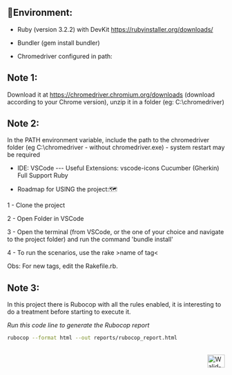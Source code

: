 <h2>🌱Environment:</h2> 

- Ruby (version 3.2.2) with DevKit https://rubyinstaller.org/downloads/

- Bundler (gem install bundler)

- Chromedriver configured in path:
## Note 1:
Download it at https://chromedriver.chromium.org/downloads (download according to your Chrome version), unzip it in a folder (eg: C:\chromedriver) 
## Note 2:
In the PATH environment variable, include the path to the chromedriver folder (eg C:\chromedriver - without chromedriver.exe) - system restart may be required

- IDE: VSCode --- Useful Extensions: vscode-icons Cucumber (Gherkin) Full Support Ruby

- Roadmap for USING the project:🗺

1 - Clone the project

2 - Open Folder in VSCode

3 - Open the terminal (from VSCode, or the one of your choice and navigate to the project folder) and run the command 'bundle install'

4 - To run the scenarios, use the rake >name of tag<

Obs: For new tags, edit the Rakefile.rb.

## Note 3:
In this project there is Rubocop with all the rules enabled, it is interesting to do a treatment before starting to execute it.

<i>Run this code line to generate the Rubocop report</i>
```sh
rubocop --format html --out reports/rubocop_report.html
```

<div style="display: inline_block" align="left"><br>
  <img align="right" alt="Walid-Ruby" height="30" width="40" src="https://cdn.jsdelivr.net/gh/devicons/devicon/icons/ruby/ruby-plain.svg" />
